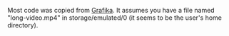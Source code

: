 Most code was copied from [Grafika](https://github.com/google/grafika).
It assumes you have a file named "long-video.mp4" in storage/emulated/0 (it seems to be the user's home directory).